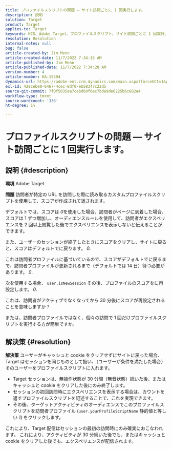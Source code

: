 ```yaml
---
title: プロファイルスクリプトの問題 — サイト訪問ごとに 1 回実行します。
description: 説明
solution: Target
product: Target
applies-to: Target
keywords: KCS、Adobe Target、プロファイルスクリプト、サイト訪問ごとに 1 回実行、user.isNewSession、user.yourProfileScriptName
resolution: Resolution
internal-notes: null
bug: false
article-created-by: Jim Menn
article-created-date: 11/7/2022 7:34:15 AM
article-published-by: Jim Menn
article-published-date: 11/7/2022 7:34:28 AM
version-number: 4
article-number: KA-15594
dynamics-url: https://adobe-ent.crm.dynamics.com/main.aspx?forceUCI=1&pagetype=entityrecord&etn=knowledgearticle&id=a0637191-6e5e-ed11-9561-6045bd0065f9
exl-id: 428cebe0-6467-4cec-8df0-eb58347c22d5
source-git-commit: 7f0f5035ea7cebd60f6ec7bda9de6225b6c602a4
workflow-type: tm+mt
source-wordcount: '336'
ht-degree: 1%

---
```


# プロファイルスクリプトの問題 — サイト訪問ごとに 1 回実行します。

## 説明 {#description}


<b>環境</b>
Adobe Target

<b>問題</b>
訪問者が特定の URL を訪問した際に読み取るカスタムプロファイルスクリプトを使用して、スコアが作成されて返されます。

デフォルトでは、スコアは *0*&#x200B;を使用した場合、訪問者がページに到着した場合、スコアは 1 ずつ増加し、オーディエンスルールを使用して、訪問者がエクスペリエンスを 2 回以上閲覧した後でエクスペリエンスを表示しないと伝えることができます。



また、ユーザーのセッションが終了したときにスコアをクリアし、サイトに戻ると、スコアはデフォルトでに戻ります。 *0*.

これは訪問者プロファイルに基づいているので、スコアがデフォルトでに戻るまで、訪問者プロファイルが更新されるまで（デフォルトでは 14 日）待つ必要があります。 *0*.

次を使用する場合、 `user.isNewSession` その後、プロファイルのスコアをに再設定します。 *0*.



これは、訪問者がアクティブでなくなってから 30 分後にスコアが再設定されることを意味しますか？

または、訪問者プロファイルではなく、個々の訪問で 1 回だけプロファイルスクリプトを実行する方が簡単ですか。


## 解決策 {#resolution}


<b>解決策</b>
ユーザーがキャッシュと cookie をクリアせずにサイトに戻った場合、Target はセッションを同じものとして扱い、（ユーザーが条件を満たした場合）そのユーザーをプロファイルスクリプトに入れます。

- Target セッションは、無操作状態が 30 分間（無音状態）続いた後、またはキャッシュと cookie をクリアした後にのみ終了します。
- セッションの初回訪問時にエクスペリエンスを表示する場合は、カウントを返すプロファイルスクリプトを記述することで、これを実現できます。
- その後、ターゲットアクティビティのオーディエンスでこのプロファイルスクリプトを訪問者プロファイル (`user.yourProfileScriptName` 静的値と等しい *1*) をクリックします。


これにより、Target 配信はセッションの最初の訪問時にのみ確実におこなわれます。 これにより、アクティビティが 30 分続いた後でも、またはキャッシュと cookie をクリアした後でも、エクスペリエンスが配信されます。
